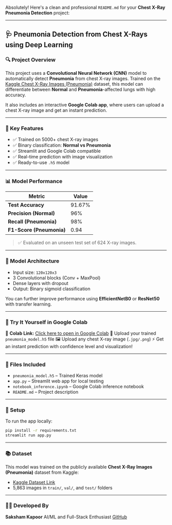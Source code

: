 Absolutely! Here's a clean and professional `README.md` for your **Chest X-Ray Pneumonia Detection** project:

---

## 🩺 Pneumonia Detection from Chest X-Rays using Deep Learning


### 🔍 Project Overview

This project uses a **Convolutional Neural Network (CNN)** model to automatically detect **Pneumonia** from chest X-ray images. Trained on the [Kaggle Chest X-Ray Images (Pneumonia)](https://www.kaggle.com/datasets/paultimothymooney/chest-xray-pneumonia) dataset, this model can differentiate between **Normal** and **Pneumonia**-affected lungs with high accuracy.

It also includes an interactive **Google Colab app**, where users can upload a chest X-ray image and get an instant prediction.

---

### 🚀 Key Features

* ✅ Trained on 5000+ chest X-ray images
* ✅ Binary classification: **Normal vs Pneumonia**
* ✅ Streamlit and Google Colab compatible
* ✅ Real-time prediction with image visualization
* ✅ Ready-to-use `.h5` model

---

### 📊 Model Performance

| Metric                   | Value  |
| ------------------------ | ------ |
| **Test Accuracy**        | 91.67% |
| **Precision (Normal)**   | 96%    |
| **Recall (Pneumonia)**   | 98%    |
| **F1-Score (Pneumonia)** | 0.94   |

> ✅ Evaluated on an unseen test set of 624 X-ray images.

---

### 🧠 Model Architecture

* Input size: `120x120x3`
* 3 Convolutional blocks (Conv + MaxPool)
* Dense layers with dropout
* Output: Binary sigmoid classification

You can further improve performance using **EfficientNetB0** or **ResNet50** with transfer learning.

---

### 🧪 Try It Yourself in Google Colab

🔗 **Colab Link:** [Click here to open in Google Colab](https://colab.research.google.com/)
📁 Upload your trained `pneumonia_model.h5` file
🖼️ Upload any chest X-ray image (`.jpg/.png`)
⚡ Get an instant prediction with confidence level and visualization!

---

### 📁 Files Included

* `pneumonia_model.h5` – Trained Keras model
* `app.py` – Streamlit web app for local testing
* `notebook_inference.ipynb` – Google Colab inference notebook
* `README.md` – Project description

---

### 🔧 Setup

To run the app locally:

```bash
pip install -r requirements.txt
streamlit run app.py
```

---

### 📚 Dataset

This model was trained on the publicly available **Chest X-Ray Images (Pneumonia)** dataset from Kaggle:

* [Kaggle Dataset Link](https://www.kaggle.com/datasets/paultimothymooney/chest-xray-pneumonia)
* 5,863 images in `train/`, `val/`, and `test/` folders

---

### 👨‍💻 Developed By

**Saksham Kapoor**
AI/ML and Full-Stack Enthusiast
[GitHub](https://github.com/Saksham932007)

